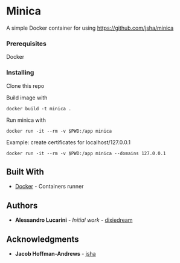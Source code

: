 # Minica

A simple Docker container for using https://github.com/jsha/minica


### Prerequisites

Docker

### Installing

Clone this repo

Build image with

```
docker build -t minica .
```

Run minica with

```
docker run -it --rm -v $PWD:/app minica
```

Example: create certificates for localhost/127.0.0.1

```
docker run -it --rm -v $PWD:/app minica --domains 127.0.0.1
```

## Built With

* [Docker](https://docs.docker.com/install/) - Containers runner

## Authors

* **Alessandro Lucarini** - *Initial work* - [dixiedream](https://github.com/dixiedream)


## Acknowledgments

* **Jacob Hoffman-Andrews** - [jsha](https://github.com/jsha)